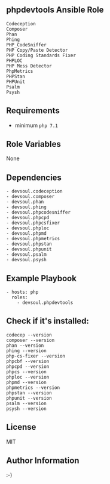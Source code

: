 phpdevtools Ansible Role
----------------
    Codeception
    Composer
    Phan
    Phing
    PHP_CodeSniffer
    PHP Copy/Paste Detector
    PHP Coding Standards Fixer
    PHPLOC
    PHP Mess Detector
    PhpMetrics
    PHPStan
    PHPUnit
    Psalm
    Psysh

        
Requirements
------------
  - minimum `php 7.1`

Role Variables
--------------
None

Dependencies
------------
    - devsoul.codeception
    - devsoul.composer
    - devsoul.phan
    - devsoul.phing
    - devsoul.phpcodesniffer
    - devsoul.phpcpd
    - devsoul.phpcsfixer
    - devsoul.phploc
    - devsoul.phpmd
    - devsoul.phpmetrics
    - devsoul.phpstan
    - devsoul.phpunit
    - devsoul.psalm
    - devsoul.psysh

Example Playbook
----------------
    - hosts: php
      roles:
        - devsoul.phpdevtools

Check if it's installed:
------
    codecep --version
    composer --version
    phan --version
    phing --version
    php-cs-fixer --version
    phpcbf --version
    phpcpd --version
    phpcs --version
    phploc --version
    phpmd --version
    phpmetrics --version
    phpstan --version
    phpunit --version
    psalm --version
    psysh --version

License
-------
MIT

Author Information
------------------

:-)
